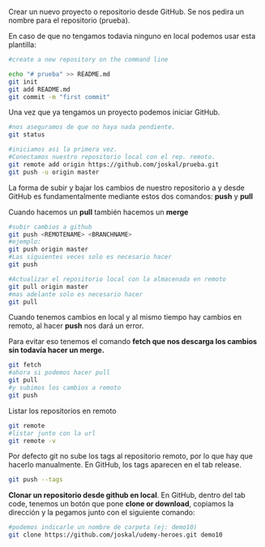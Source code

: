 Crear un nuevo proyecto o repositorio desde GitHub. Se nos pedira un nombre para el repositorio (prueba).

En caso de que no tengamos todavia ninguno en local podemos usar esta plantilla:

```sh
#create a new repository on the command line

echo "# prueba" >> README.md
git init
git add README.md
git commit -m "first commit"
```

Una vez que ya tengamos un proyecto podemos iniciar GitHub.

```sh
#nos aseguramos de que no haya nada pendiente.
git status

#iniciamos asi la primera vez.
#Conectamos nuestro repositorio local con el rep. remoto.
git remote add origin https://github.com/joskal/prueba.git
git push -u origin master

```

La forma de subir y bajar los cambios de nuestro repositorio a y desde GitHub es fundamentalmente mediante estos dos comandos: **push** y **pull**

Cuando hacemos un **pull** también hacemos un **merge**

```sh
#subir cambios a github
git push <REMOTENAME> <BRANCHNAME> 
#ejemplo:
git push origin master
#Las siguientes veces solo es necesario hacer
git push

#Actualizar el repositorio local con la almacenada en remoto
git pull origin master
#mas adelante solo es necesario hacer
git pull
```

Cuando tenemos cambios en local y al mismo tiempo hay cambios en remoto, al hacer **push** nos dará un error.

Para evitar eso tenemos el comando **fetch **que nos descarga los cambios sin todavía hacer un merge**.**

```sh
git fetch
#ahora si podemos hacer pull
git pull
#y subimos los cambios a remoto
git push
```

Listar los repositorios en remoto

```sh
git remote
#listar junto con la url
git remote -v
```

Por defecto git no sube los tags al repositorio remoto, por lo que hay que hacerlo manualmente. En GitHub, los tags aparecen en el tab release.

```sh
git push --tags
```

**Clonar un repositorio desde github en local**. En GitHub, dentro del tab code, tenemos un botón que pone **clone or download**, copiamos la dirección y la pegamos junto con el siguiente comando:

```sh
#podemos indicarle un nombre de carpeta (ej: demo10) 
git clone https://github.com/joskal/udemy-heroes.git demo10
```
